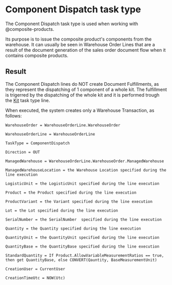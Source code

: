 # Component Dispatch task type 
The Component Dispatch task type is used when working with @composite-products. 

Its purpose is to issue the composite product's components from the warehouse. 
It can usually be seen in Warehouse Order Lines that are a result of the document generation of the sales order document flow when it contains composite products.

## Result
The Component Dispatch lines do NOT create Document Fulfillments, as they represent the dispatching of 1 component of a whole kit. The fulfillment is trigerred by the dispatching of the whole kit and it is performed trough the [Kit](kit.md) task type line.

When executed, the system creates only a Warehouse Transaction, as follows:

`````````
WarehouseOrder = WarehouseOrderLine.WarehouseOrder
 
WarehouseOrderLine = WarehouseOrderLine

TaskType = ComponentDispatch

Direction = OUT
 
ManagedWarehouse = WarehouseOrderLine.WarehouseOrder.ManagedWarehouse
 
ManagedWarehouseLocation = the Warehouse Location specified during the line execution
 
LogisticUnit = the LogisticUnit specified during the line execution 
 
Product = the Product specified during the line execution 
 
ProductVariant = the Variant specified during the line execution 
 
Lot = the Lot specified during the line execution 
 
SerialNumber = the SerialNumber  specified during the line execution 
 
Quantity = the Quantity specified during the line execution
 
QuantityUnit = the QuantityUnit specified during the line execution 

QuantityBase = the QuantityBase specified during the line execution 

StandardQuantity = If Product.AllowVariableMeasurementRatios == true, then get QuantityBase, else CONVERT(Qauntity, BaseMeasurementUnit)
 
CreationUser = CurrentUser
 
CreationTimeUtc = NOW(Utc)

`````````
